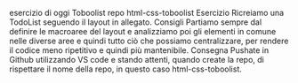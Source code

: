 esercizio di oggi Toboolist
repo html-css-toboolist
Esercizio Ricreiamo una TodoList seguendo il layout in allegato.
Consigli
Partiamo sempre dal definire le macroaree del layout e analizziamo poi gli elementi in comune nelle diverse aree e quindi tutto ciò che possiamo centralizzare, per rendere il codice meno ripetitivo e quindi più mantenibile.
Consegna
Pushate in Github utilizzando VS code e stando attenti, quando create la repo, di rispettare il nome della repo, in questo caso html-css-toboolist.